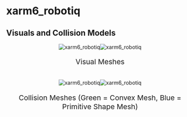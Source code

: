 <!-- THIS IS ALL GENERATED DOCUMENTATION via generate_robot_docs.py. DO NOT MODIFY THIS FILE -->

# xarm6_robotiq

## Visuals and Collision Models

<div>
    <div style="max-width: 100%; display: flex; justify-content: center;">
        <img src="/_static/robot_images/xarm6_robotiq/front_visual.png" style='min-width:min(50%, 100px);max-width:50%;height:auto' alt="xarm6_robotiq">
        <img src="/_static/robot_images/xarm6_robotiq/side_visual.png" style='min-width:min(50%, 100px);max-width:50%;height:auto' alt="xarm6_robotiq">
    </div>
    <p style="text-align: center; font-size: 1.2rem;">Visual Meshes</p>
    <br/>
    <div style="max-width: 100%; display: flex; justify-content: center;">
        <img src="/_static/robot_images/xarm6_robotiq/front_collision.png" style='min-width:min(50%, 100px);max-width:50%;height:auto' alt="xarm6_robotiq">
        <img src="/_static/robot_images/xarm6_robotiq/side_collision.png" style='min-width:min(50%, 100px);max-width:50%;height:auto' alt="xarm6_robotiq">
    </div>
    <p style="text-align: center; font-size: 1.2rem;">Collision Meshes (Green = Convex Mesh, Blue = Primitive Shape Mesh)</p>
</div>
